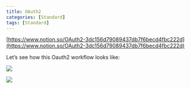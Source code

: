 ```yaml
---
title: OAuth2
categories: [Standard]
tags: [Standard]
---
```


[https://www.notion.so/OAuth2-3dc156d79089437db7f6becd4fbc222d](https://www.notion.so/OAuth2-3dc156d79089437db7f6becd4fbc222d)


Let’s see how this Oauth2 workflow looks like:


![](https://prod-files-secure.s3.us-west-2.amazonaws.com/9960fb2a-b75e-4bea-a8f9-b00925db1215/3bce41e0-99e8-4ebd-9701-e2bc9cbb79a2/Untitled.png?X-Amz-Algorithm=AWS4-HMAC-SHA256&X-Amz-Content-Sha256=UNSIGNED-PAYLOAD&X-Amz-Credential=ASIAZI2LB466W2OUOWTO%2F20250710%2Fus-west-2%2Fs3%2Faws4_request&X-Amz-Date=20250710T202652Z&X-Amz-Expires=3600&X-Amz-Security-Token=IQoJb3JpZ2luX2VjELv%2F%2F%2F%2F%2F%2F%2F%2F%2F%2FwEaCXVzLXdlc3QtMiJHMEUCIQD9z%2Fc%2BFi%2FYWEUgetY7YbbIPdemLa8%2BNdOZm6ftMFvr9QIgHJX4wfbl0bmFlctbtLZy3YT7sqqgc7u4KoAznuDHyXkqiAQIxP%2F%2F%2F%2F%2F%2F%2F%2F%2F%2FARAAGgw2Mzc0MjMxODM4MDUiDB2uXTEQQ5TW6zlvUyrcA24ci4u4cS6pGwOK8rGf1x%2BEWJGwXMSv3IATJpKA4CnjTVbb7HPJGKAKx5tm2SVEm4qMljVSy%2BL1exfhLfA962%2BaU2O%2BaJbAb2XvTd06CRfJfVMskxaaCIXvTiPgWOWy%2Bh%2F9APCtp8hbZbWAQ8k4GFk5o19kIFz%2B4hbDYbtP7S2baUO2jiVzhdOMLYD8g14nyQhWCQeDSPSCpTrvPpCZ2HEWANaIv2IfpFlIYSE0ZanXHOq2Z64cL5jqjWQbHmid9DNKMdT4HjkNTosrlHZMze92A6a1M10n%2FPRm59IjLoNjGTXcRTpNs74JxsBa61HfDkx9%2BykY8FVq6HVSZLmYwbPQcR7e%2B82t3MlmHhcrbJrb3Pr0Jay0ypx%2FMfNLYoScUCvgpRAfNz25pbfzmXixtPK5LoZEJcb5tk3SAnHt1ZBAgBG5O21YO6KyCkuPvOdYpG3M4xT2%2BaCCcI2ggoyxdLVbFMX%2B%2F8sxENYG71Z8CAhxtE4oW4UyqXsmPkIyj5vLR5u65CpxQt0ryjABQEKdWw5RVTn1UzjkBfsMwYEcXguXRLxR2sFXiS%2Fb%2BKNhDJMIHmM6sVtji3wfyZP87xfGBBqyjIo54WmnBAZ%2BbvUICBfHAITYtA0sLgR4jSE%2BMLKiwMMGOqUBWH9whJkTlD5EzO4w3vqEAhCbAFynILo1ByUn5KiFxSeU%2FLbccJJ6sK69zQqFTTj5cbL97IYxmOP9XQ%2BKbqlS7ZesE7gXxRKWy0OLRrgPF2QbNKyOmJAJZ%2Fd4qQWveI4moa0wrhUgVej%2FSrKTnAQ6KN1vbiNtj26nd7%2Fiv3msy5fVSl%2Bj0r%2FpvGHYhw9rqVNltpc9nHIqiLXTLi%2FdDnkVezvjeHOD&X-Amz-Signature=10c5a9ddc75be4b6751df83d5ae6b8c253cdda1119301287a739d83c7c1b49be&X-Amz-SignedHeaders=host&x-amz-checksum-mode=ENABLED&x-id=GetObject)


![](https://prod-files-secure.s3.us-west-2.amazonaws.com/9960fb2a-b75e-4bea-a8f9-b00925db1215/27d32b66-de43-41de-80f7-7edb81d1190f/Untitled.png?X-Amz-Algorithm=AWS4-HMAC-SHA256&X-Amz-Content-Sha256=UNSIGNED-PAYLOAD&X-Amz-Credential=ASIAZI2LB466W2OUOWTO%2F20250710%2Fus-west-2%2Fs3%2Faws4_request&X-Amz-Date=20250710T202652Z&X-Amz-Expires=3600&X-Amz-Security-Token=IQoJb3JpZ2luX2VjELv%2F%2F%2F%2F%2F%2F%2F%2F%2F%2FwEaCXVzLXdlc3QtMiJHMEUCIQD9z%2Fc%2BFi%2FYWEUgetY7YbbIPdemLa8%2BNdOZm6ftMFvr9QIgHJX4wfbl0bmFlctbtLZy3YT7sqqgc7u4KoAznuDHyXkqiAQIxP%2F%2F%2F%2F%2F%2F%2F%2F%2F%2FARAAGgw2Mzc0MjMxODM4MDUiDB2uXTEQQ5TW6zlvUyrcA24ci4u4cS6pGwOK8rGf1x%2BEWJGwXMSv3IATJpKA4CnjTVbb7HPJGKAKx5tm2SVEm4qMljVSy%2BL1exfhLfA962%2BaU2O%2BaJbAb2XvTd06CRfJfVMskxaaCIXvTiPgWOWy%2Bh%2F9APCtp8hbZbWAQ8k4GFk5o19kIFz%2B4hbDYbtP7S2baUO2jiVzhdOMLYD8g14nyQhWCQeDSPSCpTrvPpCZ2HEWANaIv2IfpFlIYSE0ZanXHOq2Z64cL5jqjWQbHmid9DNKMdT4HjkNTosrlHZMze92A6a1M10n%2FPRm59IjLoNjGTXcRTpNs74JxsBa61HfDkx9%2BykY8FVq6HVSZLmYwbPQcR7e%2B82t3MlmHhcrbJrb3Pr0Jay0ypx%2FMfNLYoScUCvgpRAfNz25pbfzmXixtPK5LoZEJcb5tk3SAnHt1ZBAgBG5O21YO6KyCkuPvOdYpG3M4xT2%2BaCCcI2ggoyxdLVbFMX%2B%2F8sxENYG71Z8CAhxtE4oW4UyqXsmPkIyj5vLR5u65CpxQt0ryjABQEKdWw5RVTn1UzjkBfsMwYEcXguXRLxR2sFXiS%2Fb%2BKNhDJMIHmM6sVtji3wfyZP87xfGBBqyjIo54WmnBAZ%2BbvUICBfHAITYtA0sLgR4jSE%2BMLKiwMMGOqUBWH9whJkTlD5EzO4w3vqEAhCbAFynILo1ByUn5KiFxSeU%2FLbccJJ6sK69zQqFTTj5cbL97IYxmOP9XQ%2BKbqlS7ZesE7gXxRKWy0OLRrgPF2QbNKyOmJAJZ%2Fd4qQWveI4moa0wrhUgVej%2FSrKTnAQ6KN1vbiNtj26nd7%2Fiv3msy5fVSl%2Bj0r%2FpvGHYhw9rqVNltpc9nHIqiLXTLi%2FdDnkVezvjeHOD&X-Amz-Signature=4a8b93d4f9266ff0c61dc318488237bb6e373b78bec4ea0293efcf8f6814ae7d&X-Amz-SignedHeaders=host&x-amz-checksum-mode=ENABLED&x-id=GetObject)

